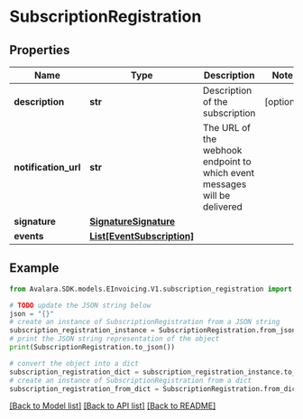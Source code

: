 # SubscriptionRegistration


## Properties

Name | Type | Description | Notes
------------ | ------------- | ------------- | -------------
**description** | **str** | Description of the subscription | [optional] 
**notification_url** | **str** | The URL of the webhook endpoint to which event messages will be delivered | 
**signature** | [**SignatureSignature**](SignatureSignature.md) |  | 
**events** | [**List[EventSubscription]**](EventSubscription.md) |  | 

## Example

```python
from Avalara.SDK.models.EInvoicing.V1.subscription_registration import SubscriptionRegistration

# TODO update the JSON string below
json = "{}"
# create an instance of SubscriptionRegistration from a JSON string
subscription_registration_instance = SubscriptionRegistration.from_json(json)
# print the JSON string representation of the object
print(SubscriptionRegistration.to_json())

# convert the object into a dict
subscription_registration_dict = subscription_registration_instance.to_dict()
# create an instance of SubscriptionRegistration from a dict
subscription_registration_from_dict = SubscriptionRegistration.from_dict(subscription_registration_dict)
```
[[Back to Model list]](../README.md#documentation-for-models) [[Back to API list]](../README.md#documentation-for-api-endpoints) [[Back to README]](../README.md)


